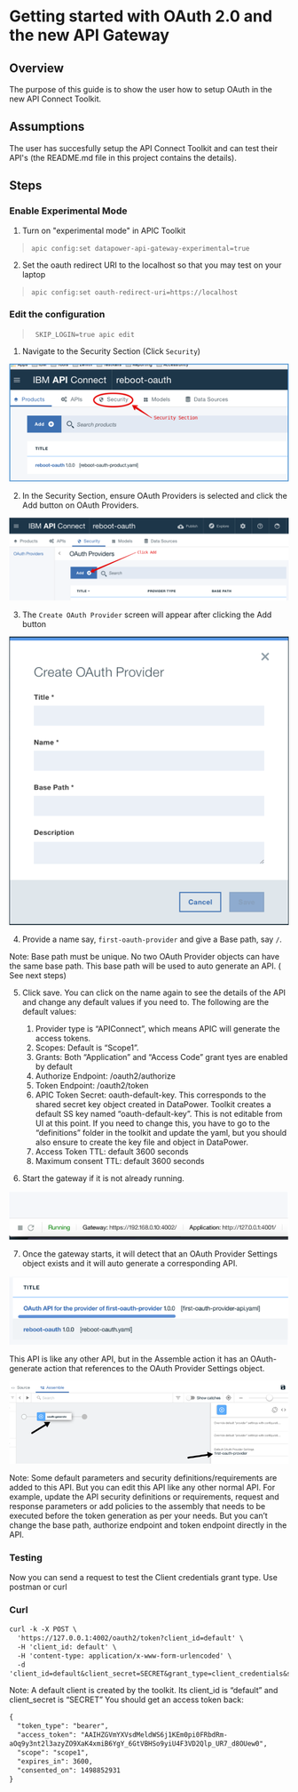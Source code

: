 # Getting started with OAuth 2.0 and the new API Gateway

## Overview
The purpose of this guide is to show the user how to setup OAuth in the new API Connect Toolkit.

## Assumptions
The user has succesfully setup the API Connect Toolkit and can test their API's (the README.md file in this project contains the details).

## Steps

### Enable Experimental Mode

1. Turn on "experimental mode" in APIC Toolkit 

> ```apic config:set datapower-api-gateway-experimental=true```

2. Set the oauth redirect URI to the localhost so that you may test on your laptop

> ```apic config:set oauth-redirect-uri=https://localhost``` 

### Edit the configuration

> ``` SKIP_LOGIN=true apic edit```

1. Navigate to the Security Section (Click ```Security```)

![Image of Datapower Reboot](/images/oauth20/security_section.png)

2. In the Security Section, ensure OAuth Providers is selected and click the Add button on OAuth Providers.

![Image of Datapower Reboot](/images/oauth20/security-oauth.png)

3. The ```Create OAuth Provider``` screen will appear after clicking the Add button

![Image of Datapower Reboot](/images/oauth20/oauth_provider.png)

4. Provide a name say, ```first-oauth-provider``` and give a Base path, say ```/```.

Note: Base path must be unique. No two OAuth Provider objects can have the same base path. This base path will be used to auto generate an API. ( See next steps)

5.	Click save. You can click on the name again to see the details of the API and change any default values if you need to.  The following are the default values:

    1.	Provider type is “APIConnect”, which means APIC will generate the access tokens.
    1.	Scopes: Default is “Scope1”.
    1.	Grants: Both “Application” and “Access Code” grant tyes are enabled by default
    1.	Authorize Endpoint: /oauth2/authorize
    1.	Token Endpoint: /oauth2/token
    1.  APIC Token Secret: oauth-default-key.  This corresponds to the shared secret key object created in DataPower. Toolkit creates a default SS key named “oauth-default-key”. This is not editable from UI at this point. If you need to change this, you have to go to the “definitions” folder in the toolkit and update the yaml, but you should also ensure to create the key file and object in DataPower.
    1.	Access Token TTL: default 3600 seconds
    1.	Maximum consent TTL: default 3600 seconds

6. Start the gateway if it is not already running.

![Image of Datapower Reboot](/images/oauth20/running.png)

7. Once the gateway starts, it will detect that an OAuth Provider Settings object exists and it will auto generate a corresponding API.

![Image of Datapower Reboot](/images/oauth20/provider_exists.png)

This API is like any other API, but in the Assemble action it has an OAuth-generate action that references to the OAuth Provider Settings object.

![Image of Datapower Reboot](/images/oauth20/oauth-generated.png)

Note: Some default parameters and security definitions/requirements are added to this API. But you can edit this API like any other normal API. For example, update the API security definitions or requirements, request and response parameters or add policies to the assembly that needs to be executed before the token generation as per your needs. But you can’t change the base path, authorize endpoint and token endpoint directly in the API. 

### Testing

Now you can send a request to test the Client credentials grant type. Use postman or curl


### Curl

```
curl -k -X POST \
  'https://127.0.0.1:4002/oauth2/token?client_id=default' \
  -H 'client_id: default' \
  -H 'content-type: application/x-www-form-urlencoded' \
  -d 'client_id=default&client_secret=SECRET&grant_type=client_credentials&scope=scope1'
  ```

Note: A default client is created by the toolkit. Its client_id is “default” and client_secret is “SECRET” 
You should get an access token back:

```
{
  "token_type": "bearer",
  "access_token": "AAIHZGVmYXVsdMeldWS6j1KEm0pi0FRbdRm-aOq9y3nt2l3azyZO9XaK4xmiB6YgY_6GtVBHSo9yiU4F3VD2Qlp_UR7_d8OUew0",
  "scope": "scope1",
  "expires_in": 3600,
  "consented_on": 1498852931
}
```











